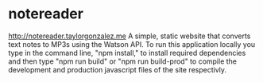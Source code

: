 # notereader
http://notereader.taylorgonzalez.me
A simple, static website that converts text notes to MP3s using the Watson API.
To run this application locally you type in the command line, "npm install," to install required dependencies
and then type "npm run build" or "npm run build-prod" to compile the development and production javascript files
of the site respectivly. 